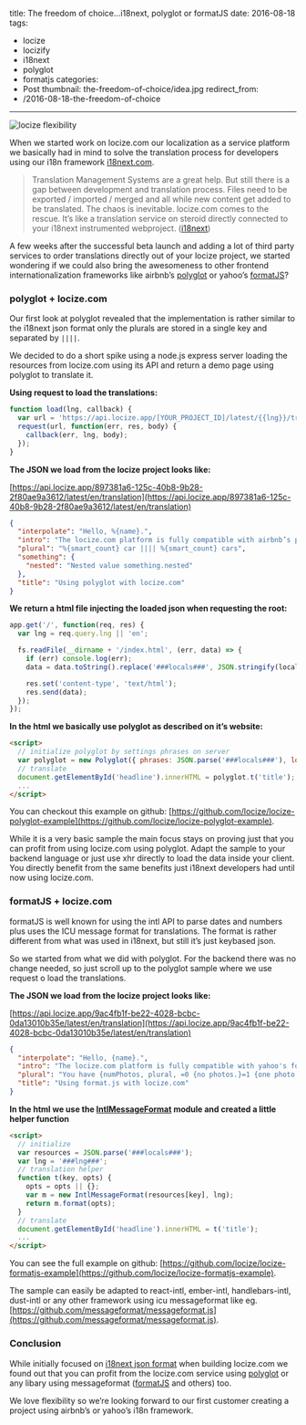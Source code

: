 title: The freedom of choice…i18next, polyglot or formatJS
date: 2016-08-18
tags:
  - locize
  - locizify
  - i18next
  - polyglot
  - formatjs
categories:
  - Post
thumbnail: the-freedom-of-choice/idea.jpg
redirect_from:
- /2016-08-18-the-freedom-of-choice
---


![](idea.jpg "locize flexibility")

When we started work on locize.com our localization as a service platform we basically had in mind to solve the translation process for developers using our i18n framework [i18next.com](http://i18next.com).

> Translation Management Systems are a great help. But still there is a gap between development and translation process. Files need to be exported / imported / merged and all while new content get added to be translated. The chaos is inevitable. locize.com comes to the rescue. It’s like a translation service on steroid directly connected to your i18next instrumented webproject. ([i18next](http://i18next.com/docs/process/))

A few weeks after the successful beta launch and adding a lot of third party services to order translations directly out of your locize project, we started wondering if we could also bring the awesomeness to other frontend internationalization frameworks like airbnb’s [polyglot](http://airbnb.io/polyglot.js/) or yahoo’s [formatJS](http://formatjs.io/)?

### polyglot + locize.com

Our first look at polyglot revealed that the implementation is rather similar to the i18next json format only the plurals are stored in a single key and separated by `||||`.

We decided to do a short spike using a node.js express server loading the resources from locize.com using its API and return a demo page using polyglot to translate it.

**Using request to load the translations:**

```js
function load(lng, callback) {
  var url = 'https://api.locize.app/[YOUR_PROJECT_ID]/latest/{{lng}}/translation'.replace('{{lng}}', lng);
  request(url, function(err, res, body) {
    callback(err, lng, body);
  });
}
```

**The JSON we load from the locize project looks like:**

[https://api.locize.app/897381a6-125c-40b8-9b28-2f80ae9a3612/latest/en/translation](https://api.locize.app/897381a6-125c-40b8-9b28-2f80ae9a3612/latest/en/translation)

```json
{
  "interpolate": "Hello, %{name}.",
  "intro": "The locize.com platform is fully compatible with airbnb’s polyglot i18n module.",
  "plural": "%{smart_count} car |||| %{smart_count} cars",
  "something": {
    "nested": "Nested value something.nested"
  },
  "title": "Using polyglot with locize.com"
}
```

**We return a html file injecting the loaded json when requesting the root:**

```js
app.get('/', function(req, res) {
  var lng = req.query.lng || 'en';

  fs.readFile(__dirname + '/index.html', (err, data) => {
    if (err) console.log(err);
    data = data.toString().replace('###locals###', JSON.stringify(locals[lng])).replace('###lng###', lng);

    res.set('content-type', 'text/html');
    res.send(data);
  });
});
```

**In the html we basically use polyglot as described on it’s website:**

```html
<script>
  // initialize polyglot by settings phrases on server
  var polyglot = new Polyglot({ phrases: JSON.parse('###locals###'), locale: '###lng###' });
  // translate
  document.getElementById('headline').innerHTML = polyglot.t('title');
  ...
</script>
```

You can checkout this example on github: [https://github.com/locize/locize-polyglot-example](https://github.com/locize/locize-polyglot-example).

While it is a very basic sample the main focus stays on proving just that you can profit from using locize.com using polyglot. Adapt the sample to your backend language or just use xhr directly to load the data inside your client. You directly benefit from the same benefits just i18next developers had until now using locize.com.

### formatJS + locize.com

formatJS is well known for using the intl API to parse dates and numbers plus uses the ICU message format for translations. The format is rather different from what was used in i18next, but still it’s just keybased json.

So we started from what we did with polyglot. For the backend there was no change needed, so just scroll up to the polyglot sample where we use request o load the translations.

**The JSON we load from the locize project looks like:**

[https://api.locize.app/9ac4fb1f-be22-4028-bcbc-0da13010b35e/latest/en/translation](https://api.locize.app/9ac4fb1f-be22-4028-bcbc-0da13010b35e/latest/en/translation)

```json
{
  "interpolate": "Hello, {name}.",
  "intro": "The locize.com platform is fully compatible with yahoo's format.js i18n module.",
  "plural": "You have {numPhotos, plural, =0 {no photos.}=1 {one photo.}other {# photos.}}",
  "title": "Using format.js with locize.com"
}
```

**In the html we use the [IntlMessageFormat](https://github.com/yahoo/intl-messageformat) module and created a little helper function**

```html
<script>
  // initialize
  var resources = JSON.parse('###locals###');
  var lng = '###lng###';
  // translation helper
  function t(key, opts) {
    opts = opts || {};
    var m = new IntlMessageFormat(resources[key], lng);
    return m.format(opts);
  }
  // translate
  document.getElementById('headline').innerHTML = t('title');
  ...
</script>
```

You can see the full example on github: [https://github.com/locize/locize-formatjs-example](https://github.com/locize/locize-formatjs-example).

The sample can easily be adapted to react-intl, ember-intl, handlebars-intl, dust-intl or any other framework using icu messageformat like eg. [https://github.com/messageformat/messageformat.js](https://github.com/messageformat/messageformat.js).

### Conclusion

While initially focused on [i18next json format](http://i18next.com/docs/jsons/) when building locize.com we found out that you can profit from the locize.com service using [polyglot](http://airbnb.io/polyglot.js/) or any libary using messageformat ([formatJS](http://formatjs.io/) and others) too.

We love flexibility so we’re looking forward to our first customer creating a project using airbnb’s or yahoo’s i18n framework.
